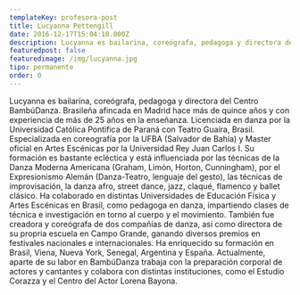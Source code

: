 ```yaml
---
templateKey: profesora-post
title: Lucyanna Pettengill
date: 2016-12-17T15:04:10.000Z
description: Lucyanna es bailarina, coreógrafa, pedagoga y directora del Centro BambúDanza.
featuredpost: false
featuredimage: /img/lucyanna.jpg
tipo: permanente
order: 0
---
```


Lucyanna es bailarina, coreógrafa, pedagoga y directora del Centro BambúDanza. Brasileña afincada en Madrid hace más de quince años y con experiencia de más de 25 años en la enseñanza. Licenciada en danza por la Universidad Católica Pontifica de Paraná con Teatro Guaíra, Brasil. Especializada en coreografía por la UFBA (Salvador de Bahía) y Master oficial en Artes Escénicas por la Universidad Rey Juan Carlos I.
Su formación es bastante ecléctica y está influenciada por las técnicas de la Danza Moderna Americana (Graham, Limón, Horton, Cunningham), por el Expresionismo Alemán (Danza-Teatro, lenguaje del gesto), las técnicas de improvisación, la danza afro, street dance, jazz, claqué, flamenco y ballet clásico. Ha colaborado en distintas Universidades de Educación Física y Artes Escénicas en Brasil, como pedagoga en danza, impartiendo clases de técnica e investigación en torno al cuerpo y el movimiento. También fue creadora y coreógrafa de dos compañías de danza, así como directora de su propria escuela en Campo Grande, ganando diversos premios en festivales nacionales e internacionales. Ha enriquecido su formación en Brasil, Viena, Nueva York, Senegal, Argentina y España.
Actualmente, aparte de su labor en BambúDanza trabaja con la preparación corporal de actores y cantantes y colabora con distintas instituciones, como el Estudio Corazza y el Centro del Actor Lorena Bayona.
